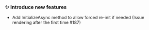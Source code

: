 ### ✨ Introduce new features

- Add InitializeAsync method to allow forced re-init if needed (Issue rendering after the first time #187)
